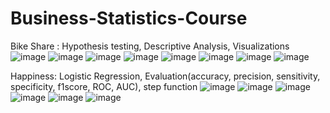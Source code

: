 # Business-Statistics-Course

Bike Share : Hypothesis testing, Descriptive Analysis, Visualizations
![image](https://github.com/user-attachments/assets/fe7cfeab-5de5-48fb-a69c-4e1e7d23b038)
![image](https://github.com/user-attachments/assets/b0e55d57-2595-47d4-9410-eb20fc75992c)
![image](https://github.com/user-attachments/assets/801b60f2-319d-4461-96c0-44988110b300)
![image](https://github.com/user-attachments/assets/eb73d757-f051-45cd-974f-be318373e2a3)
![image](https://github.com/user-attachments/assets/bb0ea582-cf33-4c4a-bc85-4ff6f6be7fc4)
![image](https://github.com/user-attachments/assets/8c61cdac-0f03-43d4-a9bb-832398114afc)
![image](https://github.com/user-attachments/assets/289c5822-871a-47b7-a423-0b3f4700cc23)
![image](https://github.com/user-attachments/assets/1e0916ca-d991-4f8a-98f1-8b7d23daf1ba)



Happiness: Logistic Regression, Evaluation(accuracy, precision, sensitivity, specificity, f1score, ROC, AUC), step function
![image](https://github.com/user-attachments/assets/19912875-350d-4ee1-828d-8890c1722e98)
![image](https://github.com/user-attachments/assets/410edcff-7fec-4c54-b1cb-2f19049934b2)
![image](https://github.com/user-attachments/assets/fdc7fb9b-f79c-4158-baf8-ddafc3082ff9)
![image](https://github.com/user-attachments/assets/caf69cee-088b-4a0f-bdd6-0d5ba9093805)
![image](https://github.com/user-attachments/assets/d503fc15-94b6-4ac4-af60-5a090eb02274)
![image](https://github.com/user-attachments/assets/25697a97-a39d-4318-b565-caf7ff8f6f94)
